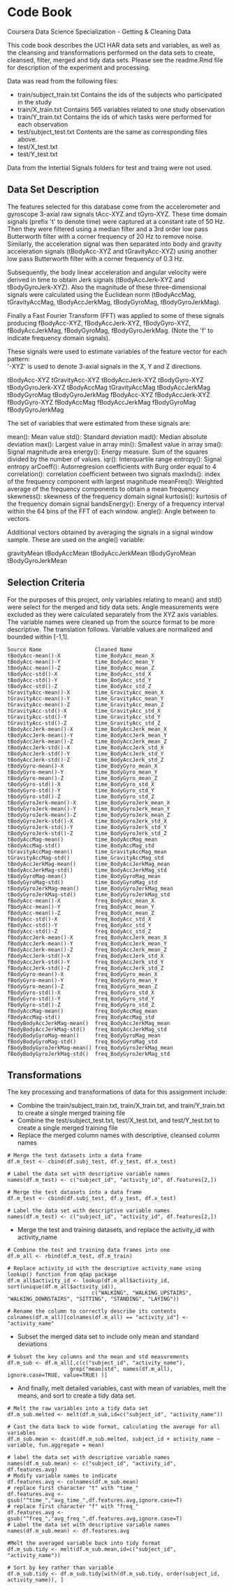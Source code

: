 Code Book
========================================================
Coursera Data Science Specialization - Getting & Cleaning Data

This code book describes the UCI HAR data sets and variables, as well as the cleansing and transformations performed on the data sets to create, cleansed, filter, merged and tidy data sets.  Please see the readme.Rmd file for description of the experiment and processing.

Data was read from the following files:

- train/subject_train.txt    Contains the ids of the subjects who participated in the study
- train/X_train.txt          Contains 565 variables related to one study observation    
- train/Y_train.txt          Contains the ids of which tasks were performed for each observation
- test/subject_test.txt      Contents are the same as corresponding files above.
- test/X_test.txt
- test/Y_test.txt

Data from the Intertial Signals folders for test and traing were not used.

Data Set Description
--------------------

The features selected for this database come from the accelerometer and gyroscope 3-axial raw signals tAcc-XYZ and tGyro-XYZ. These time domain signals (prefix 't' to denote time) were captured at a constant rate of 50 Hz. Then they were filtered using a median filter and a 3rd order low pass Butterworth filter with a corner frequency of 20 Hz to remove noise. Similarly, the acceleration signal was then separated into body and gravity acceleration signals (tBodyAcc-XYZ and tGravityAcc-XYZ) using another low pass Butterworth filter with a corner frequency of 0.3 Hz. 

Subsequently, the body linear acceleration and angular velocity were derived in time to obtain Jerk signals (tBodyAccJerk-XYZ and tBodyGyroJerk-XYZ). Also the magnitude of these three-dimensional signals were calculated using the Euclidean norm (tBodyAccMag, tGravityAccMag, tBodyAccJerkMag, tBodyGyroMag, tBodyGyroJerkMag). 

Finally a Fast Fourier Transform (FFT) was applied to some of these signals producing fBodyAcc-XYZ, fBodyAccJerk-XYZ, fBodyGyro-XYZ, fBodyAccJerkMag, fBodyGyroMag, fBodyGyroJerkMag. (Note the 'f' to indicate frequency domain signals). 

These signals were used to estimate variables of the feature vector for each pattern:  
'-XYZ' is used to denote 3-axial signals in the X, Y and Z directions.

tBodyAcc-XYZ
tGravityAcc-XYZ
tBodyAccJerk-XYZ
tBodyGyro-XYZ
tBodyGyroJerk-XYZ
tBodyAccMag
tGravityAccMag
tBodyAccJerkMag
tBodyGyroMag
tBodyGyroJerkMag
fBodyAcc-XYZ
fBodyAccJerk-XYZ
fBodyGyro-XYZ
fBodyAccMag
fBodyAccJerkMag
fBodyGyroMag
fBodyGyroJerkMag

The set of variables that were estimated from these signals are: 

mean(): Mean value
std(): Standard deviation
mad(): Median absolute deviation 
max(): Largest value in array
min(): Smallest value in array
sma(): Signal magnitude area
energy(): Energy measure. Sum of the squares divided by the number of values. 
iqr(): Interquartile range 
entropy(): Signal entropy
arCoeff(): Autorregresion coefficients with Burg order equal to 4
correlation(): correlation coefficient between two signals
maxInds(): index of the frequency component with largest magnitude
meanFreq(): Weighted average of the frequency components to obtain a mean frequency
skewness(): skewness of the frequency domain signal 
kurtosis(): kurtosis of the frequency domain signal 
bandsEnergy(): Energy of a frequency interval within the 64 bins of the FFT of each window.
angle(): Angle between to vectors.

Additional vectors obtained by averaging the signals in a signal window sample. These are used on the angle() variable:

gravityMean
tBodyAccMean
tBodyAccJerkMean
tBodyGyroMean
tBodyGyroJerkMean

Selection Criteria
------------------

For the purposes of this project, only variables relating to mean() and std() were select for the merged and tidy data sets. Angle measurements were excluded as they were calculated separately from the XYZ axis variables.  The variable names were cleaned up from the source format to be more descriptive.  The translation follows.  Variable values are normalized and bounded within [-1,1].

```
Source Name                 Cleaned Name
tBodyAcc-mean()-X	        time_BodyAcc_mean_X
tBodyAcc-mean()-Y	        time_BodyAcc_mean_Y
tBodyAcc-mean()-Z	        time_BodyAcc_mean_Z
tBodyAcc-std()-X	        time_BodyAcc_std_X
tBodyAcc-std()-Y	        time_BodyAcc_std_Y
tBodyAcc-std()-Z	        time_BodyAcc_std_Z
tGravityAcc-mean()-X	    time_GravityAcc_mean_X
tGravityAcc-mean()-Y	    time_GravityAcc_mean_Y
tGravityAcc-mean()-Z	    time_GravityAcc_mean_Z
tGravityAcc-std()-X	        time_GravityAcc_std_X
tGravityAcc-std()-Y	        time_GravityAcc_std_Y
tGravityAcc-std()-Z	        time_GravityAcc_std_Z
tBodyAccJerk-mean()-X	    time_BodyAccJerk_mean_X
tBodyAccJerk-mean()-Y	    time_BodyAccJerk_mean_Y
tBodyAccJerk-mean()-Z	    time_BodyAccJerk_mean_Z
tBodyAccJerk-std()-X	    time_BodyAccJerk_std_X
tBodyAccJerk-std()-Y	    time_BodyAccJerk_std_Y
tBodyAccJerk-std()-Z	    time_BodyAccJerk_std_Z
tBodyGyro-mean()-X	        time_BodyGyro_mean_X
tBodyGyro-mean()-Y          time_BodyGyro_mean_Y
tBodyGyro-mean()-Z	        time_BodyGyro_mean_Z
tBodyGyro-std()-X	        time_BodyGyro_std_X
tBodyGyro-std()-Y	        time_BodyGyro_std_Y
tBodyGyro-std()-Z	        time_BodyGyro_std_Z
tBodyGyroJerk-mean()-X	    time_BodyGyroJerk_mean_X
tBodyGyroJerk-mean()-Y	    time_BodyGyroJerk_mean_Y
tBodyGyroJerk-mean()-Z	    time_BodyGyroJerk_mean_Z
tBodyGyroJerk-std()-X	    time_BodyGyroJerk_std_X
tBodyGyroJerk-std()-Y	    time_BodyGyroJerk_std_Y
tBodyGyroJerk-std()-Z	    time_BodyGyroJerk_std_Z
tBodyAccMag-mean()	        time_BodyAccMag_mean
tBodyAccMag-std()	        time_BodyAccMag_std
tGravityAccMag-mean()	    time_GravityAccMag_mean
tGravityAccMag-std()	    time_GravityAccMag_std
tBodyAccJerkMag-mean()	    time_BodyAccJerkMag_mean
tBodyAccJerkMag-std()	    time_BodyAccJerkMag_std
tBodyGyroMag-mean()	        time_BodyGyroMag_mean
tBodyGyroMag-std()	        time_BodyGyroMag_std
tBodyGyroJerkMag-mean()	    time_BodyGyroJerkMag_mean
tBodyGyroJerkMag-std()	    time_BodyGyroJerkMag_std
fBodyAcc-mean()-X	        freq_BodyAcc_mean_X
fBodyAcc-mean()-Y	        freq_BodyAcc_mean_Y
fBodyAcc-mean()-Z	        freq_BodyAcc_mean_Z
fBodyAcc-std()-X	        freq_BodyAcc_std_X
fBodyAcc-std()-Y	        freq_BodyAcc_std_Y
fBodyAcc-std()-Z	        freq_BodyAcc_std_Z
fBodyAccJerk-mean()-X	    freq_BodyAccJerk_mean_X
fBodyAccJerk-mean()-Y	    freq_BodyAccJerk_mean_Y
fBodyAccJerk-mean()-Z	    freq_BodyAccJerk_mean_Z
fBodyAccJerk-std()-X	    freq_BodyAccJerk_std_X
fBodyAccJerk-std()-Y	    freq_BodyAccJerk_std_Y
fBodyAccJerk-std()-Z	    freq_BodyAccJerk_std_Z
fBodyGyro-mean()-X	        freq_BodyGyro_mean_X
fBodyGyro-mean()-Y	        freq_BodyGyro_mean_Y
fBodyGyro-mean()-Z	        freq_BodyGyro_mean_Z
fBodyGyro-std()-X	        freq_BodyGyro_std_X
fBodyGyro-std()-Y	        freq_BodyGyro_std_Y
fBodyGyro-std()-Z	        freq_BodyGyro_std_Z
fBodyAccMag-mean()	        freq_BodyAccMag_mean
fBodyAccMag-std()	        freq_BodyAccMag_std
fBodyBodyAccJerkMag-mean()	freq_BodyAccJerkMag_mean
fBodyBodyAccJerkMag-std()	freq_BodyAccJerkMag_std
fBodyBodyGyroMag-mean()	    freq_BodyGyroMag_mean
fBodyBodyGyroMag-std()	    freq_BodyGyroMag_std
fBodyBodyGyroJerkMag-mean()	freq_BodyGyroJerkMag_mean
fBodyBodyGyroJerkMag-std()	freq_BodyGyroJerkMag_std
```

Transformations
---------------

The key processing and transformations of data for this assignment include:

- Combine the train/subject_train.txt, train/X_train.txt, and train/Y_train.txt to create a single merged training file
- Combine the test/subject_test.txt, test/X_test.txt, and test/Y_test.txt to create a single merged training file
- Replace the merged column names with descriptive, cleansed column names 

```{r}
# Merge the test datasets into a data frame 
df.m_test <- cbind(df.subj_test, df.y_test, df.x_test)
    
# Label the data set with descriptive variable names
names(df.m_test) <- c("subject_id", "activity_id", df.features[2,])

# Merge the test datasets into a data frame 
df.m_test <- cbind(df.subj_test, df.y_test, df.x_test)
    
# Label the data set with descriptive variable names
names(df.m_test) <- c("subject_id", "activity_id", df.features[2,])
```

- Merge the test and training datasets, and replace the activity_id with activity_name

```{r}
# Combine the test and training data frames into one
df.m_all <- rbind(df.m_test, df.m_train)
    
# Replace activity_id with the descriptive activity_name using lookup() function from qdap package
df.m_all$activity_id <- lookup(df.m_all$activity_id, sort(unique(df.m_all$activity_id)),
                           c("WALKING", "WALKING_UPSTAIRS", "WALKING_DOWNSTAIRS", "SITTING", "STANDING", "LAYING"))

# Rename the column to correctly describe its contents
colnames(df.m_all)[colnames(df.m_all) == "activity_id"] <- "activity_name"
```

- Subset the merged data set to include only mean and standard deviations

```{r}
# Subset the key columns and the mean and std measurements
df.m_sub <- df.m_all[,c(c("subject_id", "activity_name"),
                    grep("mean|std", names(df.m_all), ignore.case=TRUE, value=TRUE) )]    
```

- And finally, melt detailed variables, cast with mean of variables, melt the means, and sort to create a tidy data set.

```{r}
# Melt the raw variables into a tidy data set
df.m_sub.melted <- melt(df.m_sub,id=c("subject_id", "activity_name"))
    
# Cast the data back to wide format, calculating the average for all variables
df.m_sub.mean <- dcast(df.m_sub.melted, subject_id + activity_name ~ variable, fun.aggregate = mean)

# label the data set with descriptive variable names
names(df.m_sub.mean) <- c("subject_id", "activity_id", df.features.avg)
# Modify variable names to indicate 
df.features.avg <- colnames(df.m_sub.mean)
# replace first character "t" with "time_"
df.features.avg <- gsub("^time_","avg_time_",df.features.avg,ignore.case=T)
# replace first character "f" with "freq_"
df.features.avg <- gsub("^freq_","avg_freq_",df.features.avg,ignore.case=T)
# Label the data set with descriptive variable names
names(df.m_sub.mean) <- df.features.avg

#Melt the averaged variable back into tidy format
df.m_sub.tidy <- melt(df.m_sub.mean,id=c("subject_id", "activity_name"))

# Sort by key rather than variable  
df.m_sub.tidy <- df.m_sub.tidy[with(df.m_sub.tidy, order(subject_id, activity_name)), ]
```


